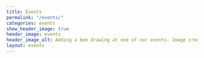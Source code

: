 ```yaml
---
title: Events
permalink: "/events/"
categories: events
show_header_image: true
header_image: events
header_image_alt: Adding a bee drawing at one of our events. Image credit Linday Perth.
layout: events
---
```


